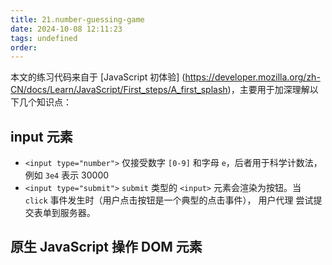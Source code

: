 ```yaml
---
title: 21.number-guessing-game
date: 2024-10-08 12:11:23
tags: undefined
order: 
---
```

本文的练习代码来自于 [JavaScript 初体验] (https://developer.mozilla.org/zh-CN/docs/Learn/JavaScript/First_steps/A_first_splash)，主要用于加深理解以下几个知识点：

## input 元素

- `<input type="number">` 仅接受数字 `[0-9]` 和字母 `e`，后者用于科学计数法，例如 `3e4` 表示 30000
- `<input type="submit">` `submit` 类型的 `<input>` 元素会渲染为按钮。当 `click` 事件发生时（用户点击按钮是一个典型的点击事件）， 用户代理 尝试提交表单到服务器。

## 原生 JavaScript 操作 DOM 元素
